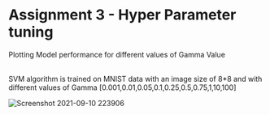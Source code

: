 <h1 "text-align:center">Assignment 3 - Hyper Parameter tuning</h1>

Plotting Model performance for different values of Gamma Value

<br/>
SVM algorithm is trained on MNIST data with an image size of 8*8 and with different values of Gamma [0.001,0.01,0.05,0.1,0.25,0.5,0.75,1,10,100]
<br/>

![Screenshot 2021-09-10 223906](https://user-images.githubusercontent.com/67168573/132891680-9ae019b1-0808-4da6-b6b2-b653f7fa9361.png)
